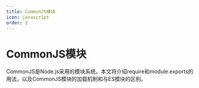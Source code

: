 ```yaml
---
title: CommonJS模块
icon: javascript
order: 2
---
```


# CommonJS模块

CommonJS是Node.js采用的模块系统。本文将介绍require和module.exports的用法，以及CommonJS模块的加载机制和与ES模块的区别。

